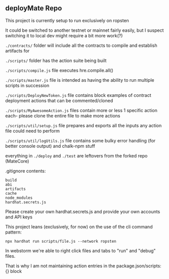 ## deployMate Repo

This project is currently setup to run exclusively on ropsten

It could be switched to another testnet or mainnet fairly easily, but I suspect switching it to local dev might require a bit more work(?)

`./contracts/` folder will include all the contracts to compile and establish artifacts for

`./scripts/` folder has the action suite being built

`./scripts/compile.js` file executes hre.compile.all()

`./scripts/master.js` file is intended as having the ability to run multiple scripts in succession

`./scripts/DeployNewToken.js` file contains block examples of contract deployment actions that can be commented/cloned

`./scripts/MyAwesomeAction.js` files contain more or less 1 specific action each- please clone the entire file to make more actions

`./scripts/util/setup.js` file prepares and exports all the inputs any action file could need to perform

`./scripts/util/logUtils.js` file contains some bulky error handling (for better console output) and chalk-npm stuff

everything in `./deploy` and `./test` are leftovers from the forked repo (MateCore)

.gitignore contents:
```
build
abi
artifacts
cache
node_modules
hardhat.secrets.js
```
Please create your own hardhat.secrets.js and provide your own accounts and API keys

This project leans (exclusively, for now) on the use of the cli command pattern:

`npx hardhat run scripts/file.js --network ropsten`

In webstorm we're able to right click files and tabs to "run" and "debug" files.

That is why I am not maintaining action entries in the package.json/scripts:{} block